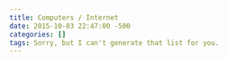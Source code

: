 ```yaml
---
title: Computers / Internet
date: 2015-10-03 22:47:00 -500
categories: []
tags: Sorry, but I can't generate that list for you.
---
```



